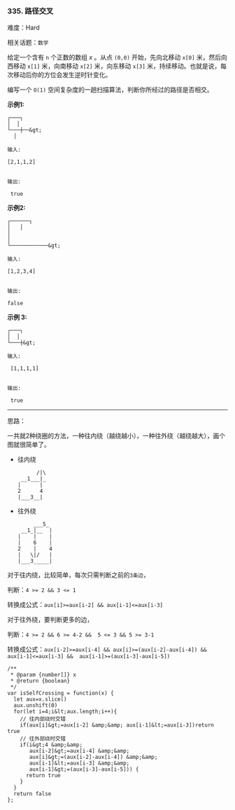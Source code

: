 ### 335. 路径交叉

难度：Hard

相关话题：`数学`

给定一个含有 `n` 个正数的数组 *x* 。从点 `(0,0)` 开始，先向北移动 `x[0]` 米，然后向西移动 `x[1]` 米，向南移动 `x[2]` 米，向东移动 `x[3]` 米，持续移动。也就是说，每次移动后你的方位会发生逆时针变化。



编写一个 `O(1)` 空间复杂度的一趟扫描算法，判断你所经过的路径是否相交。







 **示例1:** 





```
┌───┐
│  │
└───┼──&gt;
  │

输入: 

[2,1,1,2]


输出:

 true 

```

 **示例2:** 





```
┌──────┐
│   │
│
│
└────────────&gt;

输入: 

[1,2,3,4]


输出: 

false 

```

 **示例 3:** 





```
┌───┐
│  │
└───┼&gt;

输入:

 [1,1,1,1]


输出:

 true 

```


-----

思路：

一共就2种绕圈的方法，一种往内绕（越绕越小），一种往外绕（越绕越大），画个图就很简单了。

* 往内绕
     ```
           /|\     
      __1___|_
    |      |
    2      4
    |___3__|
    ```

* 往外绕
    ```
         ___5_
     __1_|__  |
    |    |    |
    |    6    |
    2    |    4
    |   \|/   |
    |___3_____|
    ```

对于往内绕，比较简单，每次只需判断之前的`3条边`，

判断：`4 >= 2 && 3 <= 1`

转换成公式：`aux[i]>=aux[i-2] && aux[i-1]<=aux[i-3]`

对于往外绕，要判断更多的边，

判断：`4 >= 2 && 6 >= 4-2 &&  5 <= 3 && 5 >= 3-1`

转换成公式：`aux[i-2]>=aux[i-4] && aux[i]>=(aux[i-2]-aux[i-4]) &&  aux[i-1]<=aux[i-3] &&  aux[i-1]>=(aux[i-3]-aux[i-5])`



```
/**
 * @param {number[]} x
 * @return {boolean}
 */
var isSelfCrossing = function(x) {
  let aux=x.slice()
  aux.unshift(0)
  for(let i=4;i&lt;aux.length;i++){
    // 往内部绕时交错
    if(aux[i]&gt;=aux[i-2] &amp;&amp; aux[i-1]&lt;=aux[i-3])return true
    // 往外部绕时交错
    if(i&gt;4 &amp;&amp; 
       aux[i-2]&gt;=aux[i-4] &amp;&amp;
       aux[i]&gt;=(aux[i-2]-aux[i-4]) &amp;&amp; 
       aux[i-1]&lt;=aux[i-3] &amp;&amp; 
       aux[i-1]&gt;=(aux[i-3]-aux[i-5])) {
      return true
    }
  }
  return false
};



```
